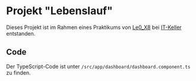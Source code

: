 # Projekt "Lebenslauf"

Dieses Projekt ist im Rahmen eines Praktikums von [Le0_X8](https://github.com/Le0X8) bei [IT-Keller](https://github.com/LarsITK) entstanden.

## Code

Der TypeScript-Code ist unter `/src/app/dashboard/dashboard.component.ts` zu finden.